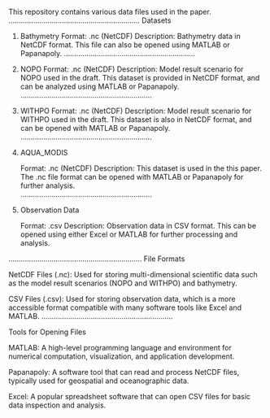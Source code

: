 This repository contains various data files used in the paper.
................................................................
Datasets
   
1. Bathymetry
Format: .nc (NetCDF)
Description: Bathymetry data in NetCDF format. This file can also be opened using MATLAB or Papanapoly.
................................................................
   
2. NOPO
Format: .nc (NetCDF)
Description: Model result scenario for NOPO used in the draft. This dataset is provided in NetCDF format, and can be analyzed using MATLAB or Papanapoly.
................................................................
   
3. WITHPO
Format: .nc (NetCDF)
Description: Model result scenario for WITHPO used in the draft. This dataset is also in NetCDF format, and can be opened with MATLAB or Papanapoly.
................................................................

4. AQUA_MODIS

    Format: .nc (NetCDF)
    Description: This dataset is used in the this paper. The .nc file format can be opened with MATLAB or Papanapoly for further analysis.    
 ................................................................
 5. Observation Data

    Format: .csv
    Description: Observation data in CSV format. This can be opened using either Excel or MATLAB for further processing and analysis.

    
.................................................................
File Formats

NetCDF Files (.nc): Used for storing multi-dimensional scientific data such as the model result scenarios (NOPO and WITHPO) and bathymetry.


CSV Files (.csv): Used for storing observation data, which is a more accessible format compatible with many software tools like Excel and MATLAB.
................................................................


Tools for Opening Files

MATLAB: A high-level programming language and environment for numerical computation, visualization, and application development.

Papanapoly: A software tool that can read and process NetCDF files, typically used for geospatial and oceanographic data.

Excel: A popular spreadsheet software that can open CSV files for basic data inspection and analysis.


  
